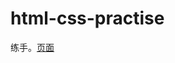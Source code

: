 # html-css-practise
练手。[页面](https://github.com/biodancerwangzhi/html-css-practice/dist/index.html)  

